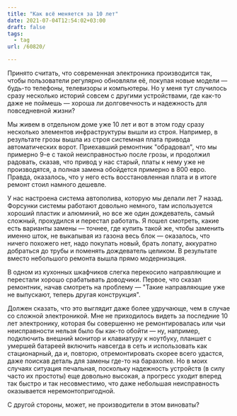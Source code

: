 ```yaml
---
title: "Как всё меняется за 10 лет"
date: 2021-07-04T12:54:02+03:00
draft: false
tags:
  - tag
url: /60820/

---
```

Принято считать, что современная электроника производится так, чтобы пользователи регулярно обновляли её, покупая новые модели — будь-то телефоны, телевизоры и компьютеры. Но у меня тут случилось сразу несколько историй совсем с другими устройствами, где как-то даже не поймешь — хороша ли долговечность и надежность для повседневной жизни?

Мы живем в отдельном доме уже 10 лет и вот в этом году сразу несколько элементов инфраструктуры вышли из строя. Например, в результате грозы вышла из строя системная плата привода автоматических ворот. Приехавший ремонтник "обрадовал", что мы примерно 9-е с такой неисправностью после грозы, и продолжил радовать, сказав, что привод у нас старый, платы к нему уже не производятся, а полная замена обойдется примерно в 800 евро. Правда, оказалось, что у него есть восстановленная плата и в итоге ремонт стоил намного дешевле. 

У нас настроена система автополива, которую мы делали лет 7 назад. Форсунки системы работают довольно немного, там используется хороший пластик и алюминий, но все же один дождеватель, самый сложный, прохудился и перестал работать. Я пошел смотреть, какие есть варианты замены — точнее, где купить такой же, чтобы заменить именно шток, не выкапывая из газона весь блок — оказалось, что ничего похожего нет, надо покупать новый, брать лопату, аккуратно добраться до трубы и поменять дождеватель целиком. В результате вместо небольшого ремонта вышла прямо модернизация.

В одном из кухонных шкафчиков слегка перекосило направляющие и перестали хорошо срабатывать доводчики. Первое, что сказал ремонтник, начав смотреть на проблему — "Такие направляющие уже не выпускают, теперь другая конструкция".

Должен сказать, что это выглядит даже более удручающе, чем в случае со сложной электроникой. Мне не приходилось видеть за последние 10 лет электронику, которая бы совершенно не ремонтировалась или чьи неисправности нельзя было бы как-то обойти — ну, например, подключить внешний монитор и клавиатуру к ноутбуку, планшет с умершей батареей включить навсегда в сеть и использовать как стационарный, да и, повторю, отремонтировать скорее всего удастся, даже поискав деталь для замены где-то на барахолке. Но в моих случаях ситуация печальная, поскольку надежность устройств (в силу часто их простоты) еще довольно высокая, а прогресс уходит вперед так быстро и так несовместимо, что даже небольшая неисправность оказывается неремонтопригодной. 

С другой стороны, может, не производители в этом виноваты?
